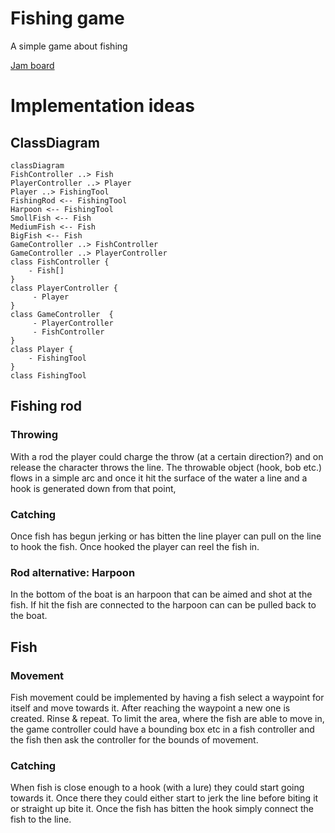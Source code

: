 # Fishing game
A simple game about fishing

[Jam board](https://jamboard.google.com/d/1iwD9tJyCewuWMxKnNL2V91Vn9Ly58QSOyiQ9IMgqwbg/edit?usp=sharing)
# Implementation ideas
## ClassDiagram
```mermaid
classDiagram
FishController ..> Fish
PlayerController ..> Player
Player ..> FishingTool
FishingRod <-- FishingTool
Harpoon <-- FishingTool
SmollFish <-- Fish
MediumFish <-- Fish
BigFish <-- Fish
GameController ..> FishController
GameController ..> PlayerController
class FishController {
    - Fish[]
}
class PlayerController {
     - Player
}
class GameController  {
     - PlayerController
     - FishController
}
class Player {
    - FishingTool
}
class FishingTool
```
## Fishing rod
### Throwing
With a rod the player could charge the throw (at a certain direction?) and on release the character throws the line. The throwable object (hook, bob etc.) flows in a simple arc and once it hit the surface of the water a line and a hook is generated down from that point,
### Catching
Once fish has begun jerking or has bitten the line player can pull on the line to hook the fish. Once hooked the player can reel the fish in.
### Rod alternative: Harpoon
In the bottom of the boat is an harpoon that can be aimed and shot at the fish. If hit the fish are connected to the harpoon can can be pulled back to the boat.
## Fish
### Movement
Fish movement could be implemented by having a fish select a waypoint for itself and move towards it. After reaching the waypoint a new one is created. Rinse & repeat. To limit the area, where the fish are able to move in, the game controller could have a bounding box etc in a fish controller and the fish then ask the controller for the bounds of movement.

### Catching
When fish is close enough to a hook (with a lure) they could start going towards it. Once there they could either start to jerk the line before biting it or straight up bite it. Once the fish has bitten the hook simply connect the fish to the line.
